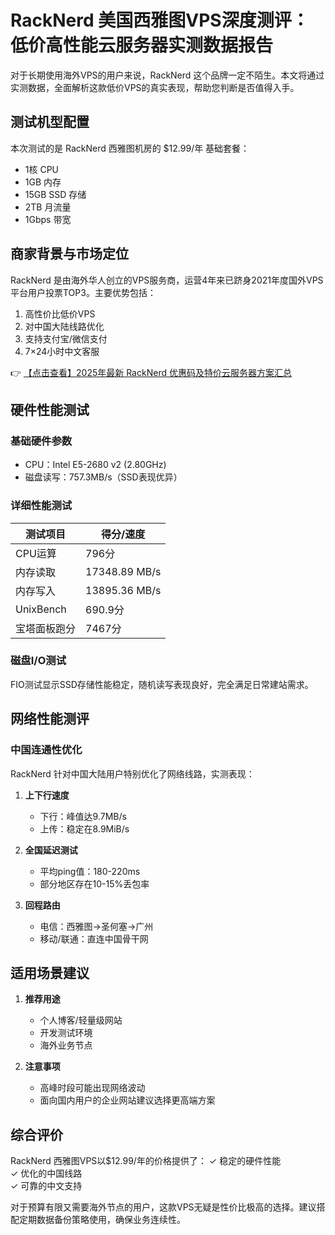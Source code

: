 # RackNerd 美国西雅图VPS深度测评：低价高性能云服务器实测数据报告

对于长期使用海外VPS的用户来说，RackNerd 这个品牌一定不陌生。本文将通过实测数据，全面解析这款低价VPS的真实表现，帮助您判断是否值得入手。

## 测试机型配置
本次测试的是 RackNerd 西雅图机房的 $12.99/年 基础套餐：
- 1核 CPU
- 1GB 内存
- 15GB SSD 存储
- 2TB 月流量
- 1Gbps 带宽

## 商家背景与市场定位
RackNerd 是由海外华人创立的VPS服务商，运营4年来已跻身2021年度国外VPS平台用户投票TOP3。主要优势包括：
1. 高性价比低价VPS
2. 对中国大陆线路优化
3. 支持支付宝/微信支付
4. 7×24小时中文客服

👉 [【点击查看】2025年最新 RackNerd 优惠码及特价云服务器方案汇总](https://bit.ly/Rack_Nerd)

## 硬件性能测试

### 基础硬件参数
- CPU：Intel E5-2680 v2 (2.80GHz)
- 磁盘读写：757.3MB/s（SSD表现优异）

### 详细性能测试
| 测试项目       | 得分/速度          |
|----------------|-------------------|
| CPU运算        | 796分             |
| 内存读取       | 17348.89 MB/s     |
| 内存写入       | 13895.36 MB/s     |
| UnixBench      | 690.9分           |
| 宝塔面板跑分   | 7467分            |

### 磁盘I/O测试
FIO测试显示SSD存储性能稳定，随机读写表现良好，完全满足日常建站需求。

## 网络性能测评

### 中国连通性优化
RackNerd 针对中国大陆用户特别优化了网络线路，实测表现：

1. **上下行速度**
   - 下行：峰值达9.7MB/s
   - 上传：稳定在8.9MiB/s

2. **全国延迟测试**
   - 平均ping值：180-220ms
   - 部分地区存在10-15%丢包率

3. **回程路由**
   - 电信：西雅图→圣何塞→广州
   - 移动/联通：直连中国骨干网

## 适用场景建议
1. **推荐用途**
   - 个人博客/轻量级网站
   - 开发测试环境
   - 海外业务节点

2. **注意事项**
   - 高峰时段可能出现网络波动
   - 面向国内用户的企业网站建议选择更高端方案

## 综合评价
RackNerd 西雅图VPS以$12.99/年的价格提供了：
✓ 稳定的硬件性能  
✓ 优化的中国线路  
✓ 可靠的中文支持  

对于预算有限又需要海外节点的用户，这款VPS无疑是性价比极高的选择。建议搭配定期数据备份策略使用，确保业务连续性。